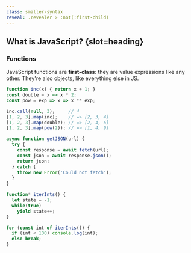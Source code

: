 ```yaml
---
class: smaller-syntax
reveal: .revealer > :not(:first-child)
---
```

## What is JavaScript? {slot=heading}

### Functions

JavaScript functions are **first-class**: they are value expressions like any 
other. They're also objects, like everything else in JS.

<div class="revealer">

```js
function inc(x) { return x + 1; }
const double = x => x * 2;
const pow = exp => x => x ** exp;

inc.call(null, 3);     // 4
[1, 2, 3].map(inc);    // => [2, 3, 4]
[1, 2, 3].map(double); // => [2, 4, 6]
[1, 2, 3].map(pow(2)); // => [1, 4, 9]
```

```js
async function getJSON(url) {
  try {
    const response = await fetch(url);
    const json = await response.json();
    return json;
  } catch {
    throw new Error('Could not fetch');
  }
}
```

```js
function* iterInts() {
  let state = -1;
  while(true)
    yield state++;
}

for (const int of iterInts()) {
  if (int < 100) console.log(int);
  else break;
}
```

</div>
